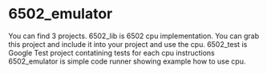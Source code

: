 # 6502_emulator

You can find 3 projects. 
  6502_lib is 6502 cpu implementation. You can grab this project and include it into your project and use the cpu.
  6502_test is Google Test project contatining tests for each cpu instructions 
  6502_emulator is simple code runner showing example how to use cpu.
  
